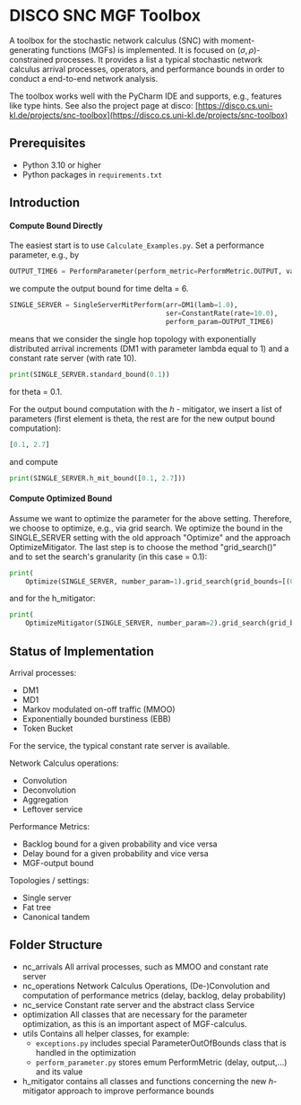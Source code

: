 # DISCO SNC MGF Toolbox

A toolbox for the stochastic network calculus (SNC) with moment-generating functions (MGFs) is implemented.
It is focused on $(\sigma, \rho)$-constrained processes.
It provides a list a typical stochastic network calculus arrival processes, operators, and performance bounds in order to conduct a end-to-end network analysis.

The toolbox works well with the PyCharm IDE and supports, e.g., features like type hints.
See also the project page at disco: [https://disco.cs.uni-kl.de/projects/snc-toolbox](https://disco.cs.uni-kl.de/projects/snc-toolbox)

## Prerequisites

- Python 3.10 or higher
- Python packages in `requirements.txt`

## Introduction

#### Compute Bound Directly

The easiest start is to use `Calculate_Examples.py`. Set a performance parameter, e.g., by

```python
OUTPUT_TIME6 = PerformParameter(perform_metric=PerformMetric.OUTPUT, value=6)
```

we compute the output bound for time delta = 6.

```python
SINGLE_SERVER = SingleServerMitPerform(arr=DM1(lamb=1.0),
                                       ser=ConstantRate(rate=10.0),
                                       perform_param=OUTPUT_TIME6)
```

means that we consider the single hop topology with exponentially distributed arrival increments (DM1 with parameter lambda equal to 1) and a constant rate server (with rate 10).

```python
print(SINGLE_SERVER.standard_bound(0.1))
```

for theta = 0.1.

For the output bound computation with the $h$ - mitigator, we insert a list of parameters (first element is theta, the rest are for the new output bound computation):

```python
[0.1, 2.7]
```

and compute

```python
print(SINGLE_SERVER.h_mit_bound([0.1, 2.7]))
```

#### Compute Optimized Bound

Assume we want to optimize the parameter for the above setting. Therefore, we choose to optimize, e.g., via grid search.
We optimize the bound in the SINGLE_SERVER setting with the old approach "Optimize" and the approach OptimizeMitigator. The last step is to choose the method "grid_search()" and to set the search's granularity (in this case = 0.1):

```python
print(
    Optimize(SINGLE_SERVER, number_param=1).grid_search(grid_bounds=[(0.1, 5.0)], delta=0.1))
```

and for the h_mitigator:

```python
print(
    OptimizeMitigator(SINGLE_SERVER, number_param=2).grid_search(grid_bounds=[(0.1, 5.0), (0.9, 8.0)], delta=0.1))
```

## Status of Implementation

Arrival processes:

- DM1
- MD1
- Markov modulated on-off traffic (MMOO)
- Exponentially bounded burstiness (EBB)
- Token Bucket

For the service, the typical constant rate server is available.

Network Calculus operations:

- Convolution
- Deconvolution
- Aggregation
- Leftover service

Performance Metrics:

- Backlog bound for a given probability and vice versa
- Delay bound for a given probability and vice versa
- MGF-output bound

Topologies / settings:

- Single server
- Fat tree
- Canonical tandem

## Folder Structure

- nc_arrivals
  All arrival processes, such as MMOO and constant rate server
- nc_operations
  Network Calculus Operations, (De-)Convolution and computation of performance metrics (delay, backlog, delay probability)
- nc_service
  Constant rate server and the abstract class Service
- optimization
  All classes that are necessary for the parameter optimization, as this is an important aspect of MGF-calculus.
- utils
  Contains all helper classes, for example:
  - `exceptions.py` includes special ParameterOutOfBounds class that is handled in the optimization
  - `perform_parameter.py` stores emum PerformMetric (delay, output,...) and its value
- h_mitigator
  contains all classes and functions concerning the new $h$-mitigator approach to improve performance bounds
